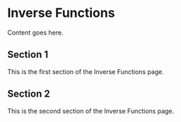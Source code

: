 # Inverse Functions

Content goes here.

## Section 1

This is the first section of the Inverse Functions page.

## Section 2

This is the second section of the Inverse Functions page.

